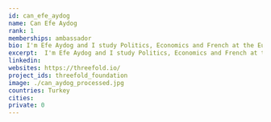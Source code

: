 ```yaml
---
id: can_efe_aydog
name: Can Efe Aydog
rank: 1
memberships: ambassador
bio: I'm Efe Aydog and I study Politics, Economics and French at the European Social and Political Studies department of University College London. I'm Turkish, I've lived 9 years in Ankara, 1 year in Florida, 9 years in Istanbul, and the last 1.5 years in London respectively. Current affairs and political economy are of great interest to me, I've been involved in journalism in Turkey and various political clubs/campaigns throughout my high school and college life. As I spent most of my childhood in Istanbul, developmental economics also excites me as Istanbul is a unique example that portrays development in the modern world. Ambassador fell in love with Threefold ThreeFold combines multiple interests that I possess and synthesises a unique, simple yet revolutionary solution to one of the most common problems of the modern age. ThreeFold indeed combines three of my areas of interest, energy consumption, impact of technology on society, and developmental economics. I am fascinated by the energy sector as I find energy to be power in raw form, and the reduced electricity consumption that the ThreeFold grid provides is relevant in an age of development. I am also excited by the impact of technology on society. The potential that ThreeFold provides by standing up against storage capacity monopolies and offering viable access to storage facilities is crucial in the democratisation of the internet, therefore making new opportunities that emerge more compatible with the needs of our society. Finally, the farming aspect of ThreeFold and the availability of storage and internet access in parts of the world in need will help developing parts of the world catch up with the rest of the world. All in all, I see ThreeFold as an opportunity to expand my knowledge in the aforementioned areas by working actively and gaining experience in the professional field. 
excerpt:  I'm Efe Aydog and I study Politics, Economics and French at the European Social and Political Studies department of University College London.
linkedin: 
websites: https://threefold.io/
project_ids: threefold_foundation
image: ./can_aydog_processed.jpg
countries: Turkey
cities:
private: 0
---
```

